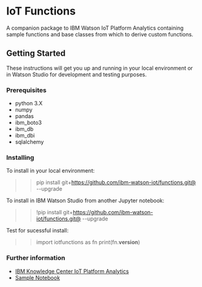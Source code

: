 # IoT Functions

A companion package to IBM Watson IoT Platform Analytics containing sample functions and base classes from which to derive custom functions.

## Getting Started

These instructions will get you up and running in your local environment or in Watson Studio for development and testing purposes. 

### Prerequisites

 + python 3.X
 + numpy
 + pandas
 + ibm_boto3
 + ibm_db
 + ibm_dbi
 + sqlalchemy

### Installing

To install in your local environment:
>> pip install git+https://github.com/ibm-watson-iot/functions.git@ --upgrade

To install in IBM Watson Studio from another Jupyter notebook:
>> !pip install git+https://github.com/ibm-watson-iot/functions.git@ --upgrade

Test for sucessful install:
>> import iotfunctions as fn
>> print(fn.__version__)

### Further information

+ [IBM Knowledge Center IoT Platform Analytics](https://www.ibm.com/support/knowledgecenter/SSQP8H/iot/analytics/as_overview.html)
+ [Sample Notebook](https://www.ibm.com/support/knowledgecenter/SSQP8H/iot/analytics/as_notebook_references.html)


